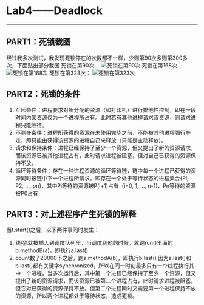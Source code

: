 ﻿# Lab4——Deadlock



---

## PART1：死锁截图
经过我多次测试，我发现死锁停在的次数都不一样，少则第90次多则第300多次，下面贴出部分截图
死锁在第90次：
![死锁在第90次][1]
死锁在第168次：
![死锁在第168次][2]
死锁在第323次：
![死锁在第323次][3]

## PART2：死锁的条件
1. 互斥条件：进程要求对所分配的资源（如打印机）进行排他性控制，即在一段时间内某资源仅为一个进程所占有。此时若有其他进程请求该资源，则请求进程只能等待。
2. 不剥夺条件：进程所获得的资源在未使用完毕之前，不能被其他进程强行夺走，即只能由获得该资源的进程自己来释放（只能是主动释放)。
3. 请求和保持条件：进程已经保持了至少一个资源，但又提出了新的资源请求，而该资源已被其他进程占有，此时请求进程被阻塞，但对自己已获得的资源保持不放。
4. 循环等待条件：存在一种进程资源的循环等待链，链中每一个进程已获得的资源同时被链中下一个进程所请求。即存在一个处于等待状态的进程集合{Pl, P2, ..., pn}，其中Pi等待的资源被P(i+1)占有（i=0, 1, ..., n-1)，Pn等待的资源被P0占有

## PART3：对上述程序产生死锁的解释
当t.start()之后，以下两件事同时发生：
1. 线程t就被插入到调度队列里，当调度到他的时候，就跑run()里面的b.methodB(a)，即执行a.last()
2. count数了20000下之后，跑a.methodA(b)，即执行b.last()
因为a.last()和b.last()都有关键字synchronized，所以在同一时刻最多只有一个线程执行其中一个进程。当多次运行后，其中第一个进程已经保持了至少一个资源，但又提出了新的资源请求，而该资源已被第二个进程占有，此时请求进程被阻塞，但它对已获得的资源保持不放。但第二个进程同时又需要第一个进程保持不放的资源，所以两个进程都处于等待状态，造成死锁。



  [1]: http://ww3.sinaimg.cn/large/69347328jw1f92ilayz8qj203x08nmy6.jpg
  [2]: http://ww1.sinaimg.cn/large/69347328jw1f92imrtn4jj204z08mjse.jpg
  [3]: http://ww4.sinaimg.cn/large/69347328jw1f92ina1fn9j204v08oq3z.jpg